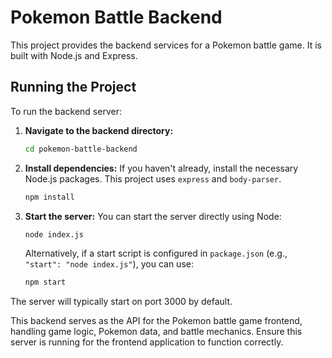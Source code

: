 # Pokemon Battle Backend

This project provides the backend services for a Pokemon battle game. It is built with Node.js and Express.

## Running the Project

To run the backend server:

1.  **Navigate to the backend directory:**
    ```bash
    cd pokemon-battle-backend
    ```

2.  **Install dependencies:**
    If you haven't already, install the necessary Node.js packages. This project uses `express` and `body-parser`.
    ```bash
    npm install
    ```

3.  **Start the server:**
    You can start the server directly using Node:
    ```bash
    node index.js
    ```
    Alternatively, if a start script is configured in `package.json` (e.g., `"start": "node index.js"`), you can use:
    ```bash
    npm start
    ```

The server will typically start on port 3000 by default.

This backend serves as the API for the Pokemon battle game frontend, handling game logic, Pokemon data, and battle mechanics. Ensure this server is running for the frontend application to function correctly.
